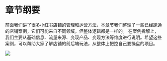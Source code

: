 # 章节纲要

前面我们讲了很多小红书店铺的管理和运营方法，本章节我们整理了一些已经跑通的店铺案例，它们可能来自不同领域，但整体逻辑都是一样的。
在案例拆解上，我们主要从基础信息、流量来源、变现产品、变现方法等维度进行说明。希望这些案例，可以帮助大家了解店铺的前后端玩法，从整体上把控自己要操盘的项目。

![](img/f5f11c405b1ebfa42488ca1035ca05ad.png)